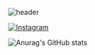 ![header](https://capsule-render.vercel.app/api?type=wave&color=auto&height=300&section=header&text=Web%20Developer&fontSize=90)



[![Instagram](https://img.shields.io/badge/Instagram-%23E4405F.svg?logo=Instagram&logoColor=white)](https://www.instagram.com/rlawoals_o5/)



![Anurag's GitHub stats](https://github-readme-stats.vercel.app/api?username=deopa0402&show_icons=true&theme=dracula)
